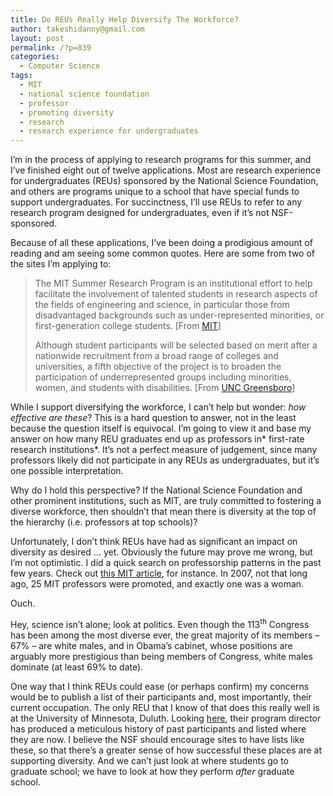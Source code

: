 ```yaml
---
title: Do REUs Really Help Diversify The Workforce?
author: takeshidanny@gmail.com
layout: post
permalink: /?p=839
categories:
  - Computer Science
tags:
  - MIT
  - national science foundation
  - professor
  - promoting diversity
  - research
  - research experience for undergraduates
---
```

I&#8217;m in the process of applying to research programs for this summer, and I&#8217;ve finished eight out of twelve applications. Most are research experience for undergraduates (REUs) sponsored by the National Science Foundation, and others are programs unique to a school that have special funds to support undergraduates. For succinctness, I&#8217;ll use REUs to refer to any research program designed for undergraduates, even if it&#8217;s not NSF-sponsored.

Because of all these applications, I&#8217;ve been doing a prodigious amount of reading and am seeing some common quotes. Here are some from two of the sites I&#8217;m applying to:

> The MIT Summer Research Program is an institutional effort to help facilitate the involvement of talented students in research aspects of the fields of engineering and science, in particular those from disadvantaged backgrounds such as under-represented minorities, or first-generation college students. [From [MIT][1]]
> 
> Although student participants will be selected based on merit after a nationwide recruitment from a broad range of colleges and universities, a fifth objective of the project is to broaden the participation of underrepresented groups including minorities, women, and students with disabilities. [From [UNC Greensboro][2]]

While I support diversifying the workforce, I can&#8217;t help but wonder: *how effective are these*? This is a hard question to answer, not in the least because the question itself is equivocal. I&#8217;m going to view it and base my answer on how many REU graduates end up as professors in* first-rate research institutions*. It&#8217;s not a perfect measure of judgement, since many professors likely did not participate in any REUs as undergraduates, but it&#8217;s one possible interpretation.

Why do I hold this perspective? If the National Science Foundation and other prominent institutions, such as MIT, are truly committed to fostering a diverse workforce, then shouldn&#8217;t that mean there is diversity at the top of the hierarchy (i.e. professors at top schools)?

Unfortunately, I don&#8217;t think REUs have had as significant an impact on diversity as desired &#8230; yet. Obviously the future may prove me wrong, but I&#8217;m not optimistic. I did a quick search on professorship patterns in the past few years. Check out [this MIT article][3], for instance. In 2007, not that long ago, 25 MIT professors were promoted, and exactly one was a woman.

Ouch.

Hey, science isn&#8217;t alone; look at politics. Even though the 113<sup>th</sup> Congress has been among the most diverse ever, the great majority of its members &#8211; 67% &#8211; are white males, and in Obama’s cabinet, whose positions are arguably more prestigious than being members of Congress, white males dominate (at least 69% to date).

One way that I think REUs could ease (or perhaps confirm) my concerns would be to publish a list of their participants and, most importantly, their current occupation. The only REU that I know of that does this really well is at the University of Minnesota, Duluth. Looking [here][4], their program director has produced a meticulous history of past participants and listed where they are now. I believe the NSF should encourage sites to have lists like these, so that there&#8217;s a greater sense of how successful these places are at supporting diversity. And we can&#8217;t just look at where students go to graduate school; we have to look at how they perform *after* graduate school.

 [1]: http://odge.mit.edu/undergraduate/msrp/apply/
 [2]: http://www.uncg.edu/cmp/reu/
 [3]: http://chronicle.com/article/Tenure-at-MIT-Still-Goes/40089/
 [4]: http://www.d.umn.edu/~jgallian/partnew.html
